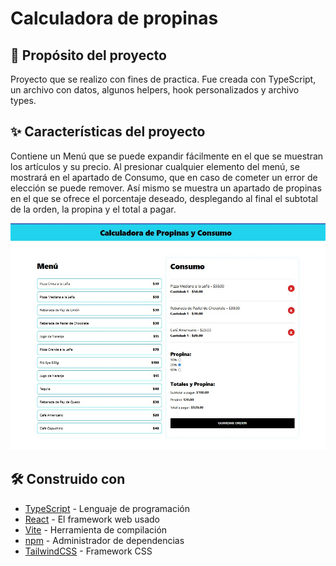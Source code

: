 # Calculadora de propinas

## 🎯 Propósito del proyecto 

Proyecto que se realizo con fines de practica. Fue creada con TypeScript, un archivo con datos, algunos helpers, hook personalizados y archivo types.

## ✨ Características del proyecto 
Contiene un Menú que se puede expandir fácilmente en el que se muestran los artículos y su precio. Al presionar cualquier elemento del menú, se mostrará en el apartado de Consumo, que en caso de cometer un error de elección se puede remover. Así mismo se muestra un apartado de propinas en el que se ofrece el porcentaje deseado, desplegando al final el subtotal de la orden, la propina y el total a pagar. 

![screenshot](/public/menu_ss.jpg)


## 🛠️ Construido con 

* [TypeScript](https://www.typescriptlang.org/docs//) - Lenguaje de programación
* [React](https://es.react.dev/) - El framework web usado
* [Vite](https://vite.dev/) - Herramienta de compilación
* [npm](https://www.npmjs.com/) - Administrador de dependencias
* [TailwindCSS](https://tailwindcss.com/) - Framework CSS
